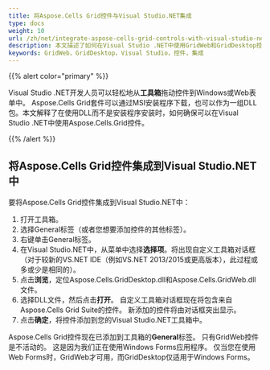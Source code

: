 ```yaml
---
title: 将Aspose.Cells Grid控件与Visual Studio.NET集成
type: docs
weight: 10
url: /zh/net/integrate-aspose-cells-grid-controls-with-visual-studio-net/
description: 本文描述了如何在Visual Studio .NET中使用GridWeb和GridDesktop控件。
keywords: GridWeb，GridDesktop，Visual Studio，控件，集成
---
```


{{% alert color="primary" %}} 

Visual Studio .NET开发人员可以轻松地从**工具箱**拖动控件到Windows或Web表单中。 Aspose.Cells Grid套件可以通过MSI安装程序下载，也可以作为一组DLL包。本文解释了在使用DLL而不是安装程序安装时，如何确保可以在Visual Studio .NET中使用Aspose.Cells.Grid控件。

{{% /alert %}} 
## **将Aspose.Cells Grid控件集成到Visual Studio.NET中**
要将Aspose.Cells Grid控件集成到Visual Studio.NET中：

1. 打开工具箱。
1. 选择General标签（或者您想要添加控件的其他标签）。
1. 右键单击General标签。
1. 在Visual Studio.NET中，从菜单中选择**选择项**。将出现自定义工具箱对话框（对于较新的VS.NET IDE（例如VS.NET 2013/2015或更高版本），此过程或多或少是相同的）。
1. 点击**浏览**，定位Aspose.Cells.GridDesktop.dll和Aspose.Cells.GridWeb.dll文件。
1. 选择DLL文件，然后点击**打开**。 自定义工具箱对话框现在将包含来自Aspose.Cells Grid Suite的控件。 新添加的控件将由对话框突出显示。
1. 点击**确定**，将控件添加到您的Visual Studio.NET工具箱中。

Aspose.Cells Grid控件现在已添加到工具箱的**General**标签。 只有GridWeb控件是不活动的。 这是因为我们正在使用Windows Forms应用程序。 仅当您在使用Web Forms时，GridWeb才可用，而GridDesktop仅适用于Windows Forms。
